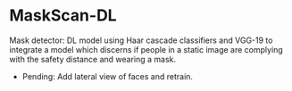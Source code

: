 # MaskScan-DL

Mask detector: DL model using Haar cascade classifiers and VGG-19 to integrate a model which discerns if people in a static image are complying with the safety distance and wearing a mask.

- Pending: Add lateral view of faces and retrain.
